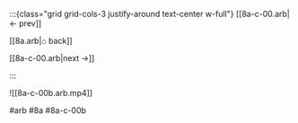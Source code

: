 :::{class="grid grid-cols-3 justify-around text-center w-full"}
[[8a-c-00.arb|← prev]]

[[8a.arb|⌂ back]]

[[8a-c-00.arb|next →]]

:::

![[8a-c-00b.arb.mp4]]

#arb #8a #8a-c-00b

